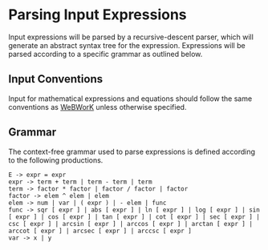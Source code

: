 # Parsing Input Expressions
Input expressions will be parsed by a recursive-descent parser, which will generate an abstract syntax tree for the expression. Expressions will be parsed according to a specific grammar as outlined below.

## Input Conventions
Input for mathematical expressions and equations should follow the same conventions as [WeBWorK](https://webwork.maa.org/wiki/Available_Functions#Syntax_for_entering_expressions "WeBWorK Documentation")
 unless otherwise specified.

## Grammar
The context-free grammar used to parse expressions is defined according to the following productions.
```
E -> expr = expr
expr -> term + term | term - term | term
term -> factor * factor | factor / factor | factor
factor -> elem ^ elem | elem
elem -> num | var | ( expr ) | - elem | func
func -> sqr [ expr ] | abs [ expr ] | ln [ expr ] | log [ expr ] | sin [ expr ] | cos [ expr ] | tan [ expr ] | cot [ expr ] | sec [ expr ] | csc [ expr ] | arcsin [ expr ] | arccos [ expr ] | arctan [ expr ] | arccot [ expr ] | arcsec [ expr ] | arccsc [ expr ]
var -> x | y
```
